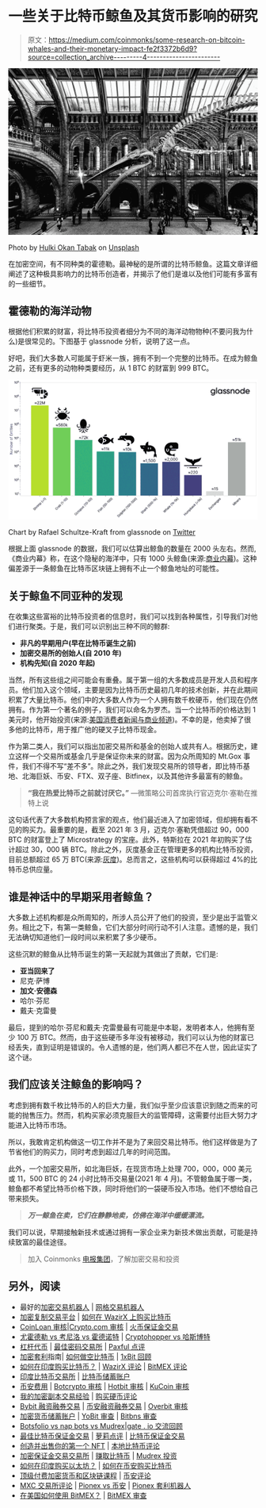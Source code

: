 # 一些关于比特币鲸鱼及其货币影响的研究

> 原文：<https://medium.com/coinmonks/some-research-on-bitcoin-whales-and-their-monetary-impact-fe2f3372b6d9?source=collection_archive---------4----------------------->

![](img/34b870d31d2cfb63f0ea571043aad18a.png)

Photo by [Hulki Okan Tabak](https://unsplash.com/@hulkiokantabak?utm_source=medium&utm_medium=referral) on [Unsplash](https://unsplash.com?utm_source=medium&utm_medium=referral)

在加密空间，有不同种类的霍德勒。最神秘的是所谓的比特币鲸鱼。这篇文章详细阐述了这种极具影响力的比特币创造者，并揭示了他们是谁以及他们可能有多富有的一些细节。

## 霍德勒的海洋动物

根据他们积累的财富，将比特币投资者细分为不同的海洋动物物种(不要问我为什么)是很常见的。下图基于 glassnode 分析，说明了这一点。

好吧，我们大多数人可能属于虾米一族，拥有不到一个完整的比特币。在成为鲸鱼之前，还有更多的动物种类要经历，从 1 BTC 的财富到 999 BTC。

![](img/0b4f2a8302cf38bf762bb4860fbc165f.png)

Chart by Rafael Schultze-Kraft from glassnode on [Twitter](https://twitter.com/n3ocortex/status/1356673243734822912)

根据上面 glassnode 的数据，我们可以估算出鲸鱼的数量在 2000 头左右。然而,《商业内幕》称，在这个隐秘的海洋中，只有 1000 头鲸鱼(来源:[商业内幕](https://www.businessinsider.com/bitcoin-whales-the-key-facts-figures-you-need-to-know-2021-1?r=DE&IR=T))。这种偏差源于一条鲸鱼在比特币区块链上拥有不止一个鲸鱼地址的可能性。

## 关于鲸鱼不同亚种的发现

在收集这些富裕的比特币投资者的信息时，我们可以找到各种属性，引导我们对他们进行聚类。于是，我们可以识别出三种不同的鲸群:

*   **非凡的早期用户(早在比特币诞生之前)**
*   **加密交易所的创始人(自 2010 年)**
*   **机构先知(自 2020 年起)**

当然，所有这些组之间可能会有重叠。属于第一组的大多数成员是开发人员和程序员。他们加入这个领域，主要是因为比特币历史最初几年的技术创新，并在此期间积累了大量比特币。他们中的大多数人作为一个人拥有数千枚硬币，他们现在仍然拥有。作为第一个著名的例子，我们可以命名为罗杰。当一个比特币的价格达到 1 美元时，他开始投资(来源:[美国消费者新闻与商业频道](https://www.cnbc.com/2013/12/02/meet-bitcoin-jesus-a-virtual-currency-millionaire.html))。不幸的是，他卖掉了很多他的比特币，用于推广他的硬叉子比特币现金。

作为第二类人，我们可以指出加密交易所和基金的创始人或共有人。根据历史，建立这样一个交易所或基金几乎是保证你未来的财富。因为众所周知的 Mt.Gox 事件，我们不得不写“差不多”。除此之外，我们发现交易所的领导者，即比特币基地、北海巨妖、币安、FTX、双子座、Bitfinex，以及其他许多最富有的鲸鱼。

> **“我在热爱比特币之前就讨厌它。”** —微策略公司首席执行官迈克尔·塞勒在推特上说

这句话代表了大多数机构预言家的观点，他们最近进入了加密领域，但却拥有看不见的购买力。最重要的是，截至 2021 年 3 月，迈克尔·塞勒凭借超过 90，000 BTC 的财富登上了 Microstrategy 的宝座。此外，特斯拉在 2021 年初购买了估计超过 30，000 辆 BTC。除此之外，灰度基金正在管理更多的机构比特币投资，目前总额超过 65 万 BTC(来源:[灰度](https://grayscale.co/bitcoin-trust/))。总而言之，这些机构可以获得超过 4%的比特币总供应量。

## 谁是神话中的早期采用者鲸鱼？

大多数上述机构都是众所周知的，所涉人员公开了他们的投资，至少是出于监管义务。相比之下，有第一类鲸鱼，它们大部分时间行动不引人注意。遗憾的是，我们无法确切知道他们一段时间以来积累了多少硬币。

这些沉默的鲸鱼从比特币诞生的第一天起就为其做出了贡献，它们是:

*   **亚当回来了**
*   尼克·萨博
*   **加文·安德森**
*   哈尔·芬尼
*   戴夫·克雷曼

最后，提到的哈尔·芬尼和戴夫·克雷曼最有可能是中本聪，发明者本人，他拥有至少 100 万 BTC。然而，由于这些硬币多年没有被移动，我们可以认为他的财富已经丢失，直到证明是错误的。令人遗憾的是，他们两人都已不在人世，因此证实了这个谜。

## 我们应该关注鲸鱼的影响吗？

考虑到拥有数千枚比特币的人的巨大力量，我们似乎至少应该意识到随之而来的可能的抛售压力。然而，机构买家必须克服巨大的监管障碍，这需要付出巨大努力才能进入比特币市场。

所以，我敢肯定机构做这一切工作并不是为了来回交易比特币。他们这样做是为了节省他们的购买力，同时考虑到超过几年的时间范围。

此外，一个加密交易所，如北海巨妖，在现货市场上处理 700，000，000 美元或 11，500 BTC 的 24 小时比特币交易量(2021 年 4 月)。不管鲸鱼属于哪一类，鲸鱼都不希望比特币价格下跌，同时将他们的一袋硬币投入市场。他们不想给自己带来损失。

> ***万一鲸鱼在卖，它们在静静地卖，仿佛在海洋中缓缓漂流。***

我们可以说，早期接触新技术或通过拥有一家企业来为新技术做出贡献，可能是持续致富的最佳途径。

> 加入 Coinmonks [电报集团](https://t.me/joinchat/PmKOYQ9NNKZlZGNl)，了解加密交易和投资

## 另外，阅读

*   最好的[加密交易机器人](/coinmonks/crypto-trading-bot-c2ffce8acb2a) | [网格交易机器人](https://blog.coincodecap.com/grid-trading)
*   [加密复制交易平台](/coinmonks/top-10-crypto-copy-trading-platforms-for-beginners-d0c37c7d698c) | [如何在 WazirX 上购买比特币](/coinmonks/buy-bitcoin-on-wazirx-2d12b7989af1)
*   [CoinLoan 审核](/coinmonks/coinloan-review-18128b9badc4)|[Crypto.com 审核](/coinmonks/crypto-com-review-f143dca1f74c) | [火币保证金交易](/coinmonks/huobi-margin-trading-b3b06cdc1519)
*   [尤霍德勒 vs 考尼洛 vs 霍德诺特](/coinmonks/youhodler-vs-coinloan-vs-hodlnaut-b1050acde55a) | [Cryptohopper vs 哈斯博特](https://blog.coincodecap.com/cryptohopper-vs-haasbot)
*   [杠杆代币](/coinmonks/leveraged-token-3f5257808b22) | [最佳密码交易所](/coinmonks/crypto-exchange-dd2f9d6f3769) | [Paxful 点评](/coinmonks/paxful-review-4daf2354ab70)
*   [加密套利](/coinmonks/crypto-arbitrage-guide-how-to-make-money-as-a-beginner-62bfe5c868f6)指南| [如何做空比特币](/coinmonks/how-to-short-bitcoin-568a2d0b4ae5) | [1xBit 回顾](https://blog.coincodecap.com/1xbit-review)
*   [如何在印度购买比特币？](/coinmonks/buy-bitcoin-in-india-feb50ddfef94) | [WazirX 评论](/coinmonks/wazirx-review-5c811b074f5b) | [BitMEX 评论](https://blog.coincodecap.com/bitmex-review)
*   [印度比特币交易所](/coinmonks/bitcoin-exchange-in-india-7f1fe79715c9) | [比特币储蓄账户](/coinmonks/bitcoin-savings-account-e65b13f92451)
*   [币安费用](/coinmonks/binance-fees-8588ec17965) | [Botcrypto 审核](/coinmonks/botcrypto-review-2021-build-your-own-trading-bot-coincodecap-6b8332d736c7) | [Hotbit 审核](/coinmonks/hotbit-review-cd5bec41dafb) | [KuCoin 审核](https://blog.coincodecap.com/kucoin-review)
*   [我的加密副本交易经验](/coinmonks/my-experience-with-crypto-copy-trading-d6feb2ce3ac5) | [购买硬币评论](https://blog.coincodecap.com/buycoins-review)
*   [Bybit 融资融券交易](/coinmonks/bybit-margin-trading-e5071676244e) | [币安融资融券交易](/coinmonks/binance-margin-trading-c9eb5e9d2116) | [Overbit 审核](/coinmonks/overbit-review-9446ed4f2188)
*   [加密货币储蓄账户](/coinmonks/cryptocurrency-savings-accounts-be3bc0feffbf) | [YoBit 审查](/coinmonks/yobit-review-175464162c62) | [Bitbns 审查](/coinmonks/bitbns-review-38256a07e161)
*   [Botsfolio vs nap bots vs Mudrex](/coinmonks/botsfolio-vs-napbots-vs-mudrex-c81344970c02)|[gate . io 交流回顾](/coinmonks/gate-io-exchange-review-61bf87b7078f)
*   [最佳比特币保证金交易](/coinmonks/bitcoin-margin-trading-exchange-bcbfcbf7b8e3) | [萝莉点评](/coinmonks/lolli-review-e6ddc7895ad8) | [比特币保证金交易](https://blog.coincodecap.com/bityard-margin-trading)
*   [创造并出售你的第一个 NFT](https://blog.coincodecap.com/create-nft) | [本地比特币评论](/coinmonks/localbitcoins-review-6cc001c6ed56)
*   [加密保证金交易交易所](/coinmonks/crypto-margin-trading-exchanges-428b1f7ad108) | [赚取比特币](/coinmonks/earn-bitcoin-6e8bd3c592d9) | [Mudrex 投资](https://blog.coincodecap.com/mudrex-invest-review-the-best-way-to-invest-in-crypto)
*   [如何在印度购买以太坊？](https://blog.coincodecap.com/buy-ethereum-in-india) | [如何在币安购买比特币](https://blog.coincodecap.com/buy-bitcoin-binance)
*   [顶级付费加密货币和区块链课程](https://blog.coincodecap.com/blockchain-courses) | [币安评论](/coinmonks/binance-review-ee10d3bf3b6e)
*   [MXC 交易所评论](/coinmonks/mxc-exchange-review-3af0ec1cba8c) | [Pionex vs 币安](https://blog.coincodecap.com/pionex-vs-binance) | [Pionex 套利机器人](https://blog.coincodecap.com/pionex-arbitrage-bot)
*   [在美国如何使用 BitMEX？](https://blog.coincodecap.com/use-bitmex-in-usa) | [BitMEX 审查](https://blog.coincodecap.com/bitmex-review)